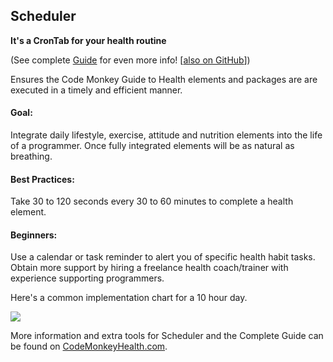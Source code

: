 ## Scheduler ##
**It's a CronTab for your health routine**

(See complete [Guide](http://codemonkeyhealth.com/the-code-monkey-health-guide/ "CMH Guide to Health for Programmers")  for even more info! [[also on GitHub](https://github.com/codemonkeyhealth/codemonkeyhealthguide "Code Monkey Health Guide on GitHub")])

Ensures the Code Monkey Guide to Health elements and packages are are executed in a timely and efficient manner. 

#### Goal: ####

Integrate daily lifestyle, exercise, attitude and nutrition elements into the life of a programmer. Once fully integrated elements will be as natural as breathing.

#### Best Practices: ####

Take 30 to 120 seconds every 30 to 60 minutes to complete a health element.

#### Beginners: ####

Use a calendar or task reminder to alert you of specific health habit tasks. Obtain more support by hiring a freelance health coach/trainer with experience supporting programmers. 

Here's a common implementation chart for a 10 hour day.

![](http://cdn.lynxtdc.com/codemonkeyhealth/cmh_impChart.png)

More information and extra tools for Scheduler and the Complete Guide  can be found on [CodeMonkeyHealth.com](http://codemonkeyhealth.com "Code Monkey Health").
